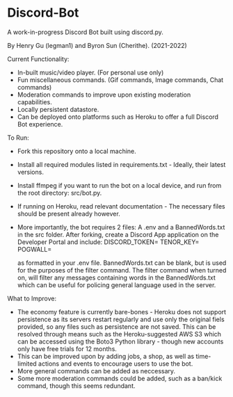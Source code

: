 # Discord-Bot
A work-in-progress Discord Bot built using discord.py.

By Henry Gu (legman1) and Byron Sun (Cherithe). (2021-2022)

Current Functionality:
- In-built music/video player. (For personal use only)
- Fun miscellaneous commands. (Gif commands, Image commands, Chat commands)
- Moderation commands to improve upon existing moderation capabilities.
- Locally persistent datastore.
- Can be deployed onto platforms such as Heroku to offer a full Discord Bot experience.

To Run:
- Fork this repository onto a local machine.
- Install all required modules listed in requirements.txt - Ideally, their latest versions.
- Install ffmpeg if you want to run the bot on a local device, and run from the root directory: src/bot.py.
- If running on Heroku, read relevant documentation - The necessary files should be present already however.
- More importantly, the bot requires 2 files: A .env and a BannedWords.txt in the src folder. After forking,
  create a Discord App application on the Developer Portal and include:
  DISCORD_TOKEN=<yourdiscordbottoken>
  TENOR_KEY=<yourtenorkeytoenablegifstowork> 
  POGWALL=<someemoteidhere>
  
  as formatted in your .env file. BannedWords.txt can be blank, but is used for the purposes of the filter command.
  The filter command when turned on, will filter any messages containing words in the BannedWords.txt which can be
  useful for policing general language used in the server.

What to Improve:
- The economy feature is currently bare-bones - Heroku does not support persistence as its servers restart
  regularly and use only the original fiels provided, so any files such as persistence are not saved.
  This can be resolved through means such as the Heroku-suggested AWS S3 which can be accessed using the Boto3 Python
  library - though new accounts only have free trials for 12 months.
- This can be improved upon by adding jobs, a shop, as well as time-limited actions and events to encourage
  users to use the bot.
- More general commands can be added as neccessary.
- Some more moderation commands could be added, such as a ban/kick command, though this seems redundant.

